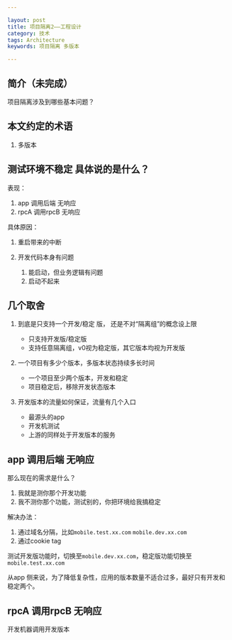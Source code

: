 ```yaml
---

layout: post
title: 项目隔离2——工程设计
category: 技术
tags: Architecture
keywords: 项目隔离 多版本

---
```


## 简介（未完成）

项目隔离涉及到哪些基本问题？

## 本文约定的术语

1. 多版本

## 测试环境不稳定 具体说的是什么？


表现：

1. app 调用后端 无响应
2. rpcA 调用rpcB 无响应

具体原因：

1. 重启带来的中断
2. 开发代码本身有问题
	
	1. 能启动，但业务逻辑有问题
	2. 启动不起来

	
## 几个取舍

1. 到底是只支持一个开发/稳定 版， 还是不对“隔离组”的概念设上限

	* 只支持开发版/稳定版
	* 支持任意隔离组，v0视为稳定版，其它版本均视为开发版

2. 一个项目有多少个版本，多版本状态持续多长时间

	* 一个项目至少两个版本，开发和稳定
	* 项目稳定后，移除开发状态版本

3. 开发版本的流量如何保证，流量有几个入口

	* 最源头的app
	* 开发机测试
	* 上游的同样处于开发版本的服务

## app 调用后端 无响应

那么现在的需求是什么？

1. 我就是测你那个开发功能
2. 我不测你那个功能，测试别的，你把环境给我搞稳定

解决办法：

1. 通过域名分隔，比如`mobile.test.xx.com` `mobile.dev.xx.com`
2. 通过cookie tag 

测试开发版功能时，切换至`mobile.dev.xx.com`，稳定版功能切换至`mobile.test.xx.com`

从app 侧来说，为了降低复杂性，应用的版本数量不适合过多，最好只有开发和稳定两个。


## rpcA 调用rpcB 无响应




	
开发机器调用开发版本






